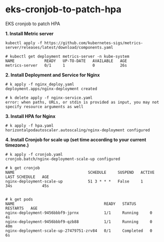 # eks-cronjob-to-patch-hpa
EKS cronjob to patch HPA

**1. Install Metric server**

    kubectl apply -f https://github.com/kubernetes-sigs/metrics-server/releases/latest/download/components.yaml

    # kubectl get deployment metrics-server -n kube-system
    NAME             READY   UP-TO-DATE   AVAILABLE   AGE
    metrics-server   0/1     1            0           26s


**2. Install Deployment and Service for Nginx**

    # k apply -f nginx_deploy.yaml 
    deployment.apps/nginx-deployment created

    # k delete apply -f nginx-service.yaml 
    error: when paths, URLs, or stdin is provided as input, you may not specify resource arguments as well


**3. Install HPA for Nginx**

    # k apply -f hpa.yaml 
    horizontalpodautoscaler.autoscaling/nginx-deployment configured

**4. Install Cronjob for scale up (set time according to your current timezone.)**

    # k apply -f cronjob.yaml 
    cronjob.batch/nginx-deployment-scale-up configured
    
    # k get cronjob
    NAME                                SCHEDULE     SUSPEND   ACTIVE   LAST SCHEDULE   AGE
    nginx-deployment-scale-up           51 3 * * *   False     1        34s             45s


    # k get pods
    NAME                                       READY   STATUS      RESTARTS   AGE
    nginx-deployment-9456bbbf9-jprnx           1/1     Running     0          4s
    nginx-deployment-9456bbbf9-qzb88           1/1     Running     0          40m
    nginx-deployment-scale-up-27479751-zrv84   0/1     Completed   0          6s
